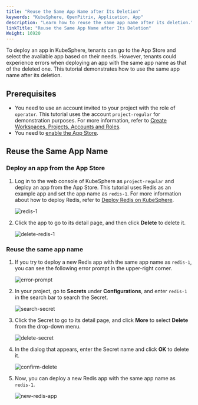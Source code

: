 ```yaml
---
title: "Reuse the Same App Name after Its Deletion"
keywords: "KubeSphere, OpenPitrix, Application, App"
description: "Learn how to reuse the same app name after its deletion."
linkTitle: "Reuse the Same App Name after Its Deletion"
Weight: 16920
---
```


To deploy an app in KubeSphere, tenants can go to the App Store and select the available app based on their needs. However, tenants could experience errors when deploying an app with the same app name as that of the deleted one. This tutorial demonstrates how to use the same app name after its deletion.

## Prerequisites

- You need to use an account invited to your project with the role of `operator`. This tutorial uses the account `project-regular` for demonstration purposes. For more information, refer to [Create Workspaces, Projects, Accounts and Roles](../../../quick-start/create-workspace-and-project/).
- You need to [enable the App Store](../../../pluggable-components/app-store/).

## Reuse the Same App Name

### Deploy an app from the App Store

1. Log in to the web console of KubeSphere as `project-regular` and deploy an app from the App Store. This tutorial uses Redis as an example app and set the app name as `redis-1`. For more information about how to deploy Redis, refer to [Deploy Redis on KubeSphere](../../../application-store/built-in-apps/redis-app/).

   ![redis-1](/images/docs/faq/applications/use-the-same-app-name-after-deletion/redis-1.PNG)

2. Click the app to go to its detail page, and then click **Delete** to delete it.

   ![delete-redis-1](/images/docs/faq/applications/use-the-same-app-name-after-deletion/delete-redis-1.PNG)

### Reuse the same app name

1. If you try to deploy a new Redis app with the same app name as `redis-1`, you can see the following error prompt in the upper-right corner.

   ![error-prompt](/images/docs/faq/applications/use-the-same-app-name-after-deletion/error-prompt.PNG)

2. In your project, go to **Secrets** under **Configurations**, and enter `redis-1` in the search bar to search the Secret.

   ![search-secret](/images/docs/faq/applications/use-the-same-app-name-after-deletion/search-secret.PNG)

3. Click the Secret to go to its detail page, and click **More** to select **Delete** from the drop-down menu.

   ![delete-secret](/images/docs/faq/applications/use-the-same-app-name-after-deletion/delete-secret.PNG)

4. In the dialog that appears, enter the Secret name and click **OK** to delete it.

   ![confirm-delete](/images/docs/faq/applications/use-the-same-app-name-after-deletion/confirm-delete.PNG)

5. Now, you can deploy a new Redis app with the same app name as `redis-1`.

   ![new-redis-app](/images/docs/faq/applications/use-the-same-app-name-after-deletion/new-redis-app.PNG)
